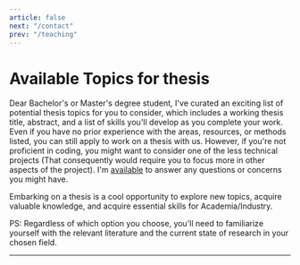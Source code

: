 ```yaml
---
article: false
next: "/contact"
prev: "/teaching"
---
```


# Available Topics for thesis


Dear Bachelor's or Master's degree student, I've curated an exciting list of potential thesis topics for you to consider, which includes a working thesis title, abstract, and a list of skills you'll develop as you complete your work. Even if you have no prior experience with the areas, resources, or methods listed, you can still apply to work on a thesis with us. However, if you're not proficient in coding, you might want to consider one of the less technical projects (That consequently would require you to focus more in other aspects of the project). I'm [available](/contact) to answer any questions or concerns you might have.

Embarking on a thesis is a cool opportunity to explore new topics, acquire valuable knowledge, and acquire essential skills for Academia/Industry.

PS: Regardless of which option you choose, you'll need to familiarize yourself with the relevant literature and the current state of research in your chosen field.



<ClientOnly>
<Thesis 
title="Peripheral vs Central Vision Information Presentation During Walking" 
abstract="This thesis aims to investigate the impact of the presentation of information on human walking behavior. Specifically, the study will compare the effects of three different display types - AR peripheral, Handheld, and Watch - on the speed and behavior of individuals checking information while on the move. Through a user study, the research seeks to gain insights into how the type of display used can influence human walking behavior and potentially lead to changes in design and use of such technologies in the future."
picture="/theses/vest.jpg">

<Badge type="tip" text="Unity3d" vertical="middle" />
<Badge type="tip" text="Hardware Integration" vertical="middle" />
<Badge type="tip" text="User Studies" vertical="middle" />
<Badge type="tip" text="Haptics" vertical="middle" />

</Thesis>
</ClientOnly>

---

<ClientOnly>
<Thesis 
title="Infinite Texture Rendering In Virtual Reality" 
abstract="Imagine a world where you cannot touch any object anymore; this world is currently called virtual reality. With the aim to enable the rendering of haptic textures in VR, we will explore how the combination of movement and vibration can create a haptic illusion of texture rendering in large scale."
picture="/theses/UH.jpg">

<Badge type="tip" text="Robotics" vertical="middle" />
<Badge type="tip" text="Virtual Reality" vertical="middle" />
<Badge type="tip" text="Haptics" vertical="middle" />
<Badge type="tip" text="User Studies" vertical="middle" />

</Thesis>
</ClientOnly>


<ClientOnly>
<Thesis 
title="Human Augmentation and Enhance Performance Technologies" 
abstract="My research interests lie in the field of Augmentation Technologies, and I am keen to explore their impact on individuals' behaviors, including users, bystanders, and social groups. To investigate this topic in detail, I have developed a set of theoretical work and tools that will enable us to explore this area thoroughly.
As technology continues to evolve, it's essential to understand how it affects human behavior and interactions. Therefore, I am inviting students with a strong academic background and a passion for this field to join me in this exploration.
If you are interested in pursuing a thesis related to this topic and have a novel idea you would like to explore, or if you are intrigued by the concept of cyborgs, I encourage you to get in touch with me. Together, we can have a detailed discussion about potential research topics and how we can contribute to the existing knowledge base.
This academic journey promises to offer valuable insights into the impact of Augmentation Technologies on human behavior and interactions. I look forward to collaborating with students who share my curiosity and enthusiasm for this field of research"
picture="/theses/">

<Badge type="tip" text="Human Augmentation" vertical="middle" />
<Badge type="tip" text="Psychology" vertical="middle" />
<Badge type="tip" text="Prototyping" vertical="middle" />
<Badge type="tip" text="User Studies" vertical="middle" />

</Thesis>
</ClientOnly>

<!---

<ClientOnly>
<Thesis 
title="" 
abstract=""
picture="/theses/">

<Badge type="tip" text="" vertical="middle" />
<Badge type="tip" text="" vertical="middle" />
<Badge type="tip" text="" vertical="middle" />
<Badge type="tip" text="" vertical="middle" />

</Thesis>
</ClientOnly>

<ClientOnly>
<Thesis 
title="Communicating Emotions Using Haptic Stimulation on the Back" 
abstract="As the body's largest organ, the skin is home to thousands of mechanoreceptors that detect changes in motion, pressure, temperature, and pain. But most interfaces for communication rely on some sort of visual or auditory feedback. To complete this thesis, you will develop a system to detect people's feelings and provide haptic feedback to convey those feelings remotely."
picture="/theses/vest.jpg">

<Badge type="tip" text="Python" vertical="middle" />
<Badge type="tip" text="Emotion Recognition" vertical="middle" />
<Badge type="tip" text="User Studies" vertical="middle" />
<Badge type="tip" text="Haptics" vertical="middle" />

</Thesis>
</ClientOnly>

---

<ClientOnly>
<Thesis 
title="Augmenting Human Cognition Through AI Supported Triggers: The case of writting" 
abstract="Recent advancements in artificial intelligence have resulted in the development of groundbreaking technologies like GPT-3 and Stable Difussion. Artificial intelligence systems can now almost effortlessly carry out tasks that were previously thought to be difficult for AI but not for humans because they required some degree of creativity. However, while it is undeniable that human cognition has advanced over the centuries, this change has occurred at a slower rate. Within the context of this thesis, you will investigate the emerging field of human enhancement and computer-human interaction. What triggers based on AI can do for human writers"
picture="/theses/augmentation.jpg">

<Badge type="tip" text="AI" vertical="middle" />
<Badge type="tip" text="Augmented Reality" vertical="middle" />
<Badge type="tip" text="Human Augmentation" vertical="middle" />
<Badge type="tip" text="Natural Language Processing" vertical="middle" />

</Thesis>
</ClientOnly>

<ClientOnly>
<Thesis 
title="Augmenting Human Cognition Using Transcranial Direct Stimulation: Placebo Or Reality" 
abstract="The current state of the art of cognitive human-augmentations often relies on sensory inputs to support cognition (for example lifelogging technologies for increasing memory). This is not suprising giveng the few information we have about the human brain and its functions. However, Transcranial Stimulation stands out as the only technology that directly stimulates the human braing to alter it's functioning. In this thesis you will run a experiments comparing the effectivity of such technology"
picture="/theses/tdcs.png">

<Badge type="tip" text="Human Augmentation" vertical="middle" />
<Badge type="tip" text="User Studies" vertical="middle" />
<Badge type="tip" text="Neuroscience" vertical="middle" />
<Badge type="tip" text="Tdcs" vertical="middle" />

</Thesis>
</ClientOnly>

<ClientOnly>
<Thesis 
title="Full-Chasis Encountered-type Haptics for VR" 
abstract="Collaborative robots, used for haptics are composed by a set of links and joints. However, encountered-type Haptics typically uses makes use of the robot's end-effector (Last link of the chain). In this thesis, we will explore the design space, new opportunities and challenges that bring the use of all the links of the robot for providing encountered-type haptics"
picture="/theses/Kinova.jpg">

<Badge type="tip" text="C#" vertical="middle" />
<Badge type="tip" text="Unity3D" vertical="middle" />
<Badge type="tip" text="User Experiments" vertical="middle" />
<Badge type="tip" text="Robotics (Basic)" vertical="middle" />

</Thesis>
</ClientOnly>

--- 

<ClientOnly>
<Thesis 
title="Finger-mounted Haptic Feedback for Topological Surface Rendering" 
abstract="Imagine how you interact with google maps; How can you know the altitude on the map?. Now imagine that you can feel the peaks of the mountains with your fingertips, the heigh difference between two spots with the deformation in your fingers. This thesis will replicate a state-of-the-art finger-mounted haptic device and test it in mobile interactions."
picture="/images/Papers/altering.jpg">

<Badge type="tip" text="ESP32/RPi/Arduino" vertical="middle" /> 
<Badge type="tip" text="Python/C++" vertical="middle" /> 
<Badge type="tip" text="3D Printing" vertical="middle" />

</Thesis>
</ClientOnly>

---

<ClientOnly>
<Thesis 
title="Encountered-type Mid-air Haptics" 
abstract="Haptic interfaces are generally stimulation-specific; a given device has a (typically) very constrained range of rendering possibilities. Integration Kinaesthetic and Mid-air ultrasound haptics open the doors to a new time of interfaces capable of rendering a broad range of haptic sensations. In this thesis, you will explore the design space of these interfaces and run user studies to showcase the advantages and drawbacks of this setup."
picture="/theses/UH.jpg">

<Badge type="tip" text="C#" vertical="middle" />
<Badge type="tip" text="Unity3D" vertical="middle" /> 
<Badge type="tip" text="User Experiments" vertical="middle" />
<Badge type="tip" text="Robotics (Basic)" vertical="middle" />

</Thesis>
</ClientOnly>

---
-->
